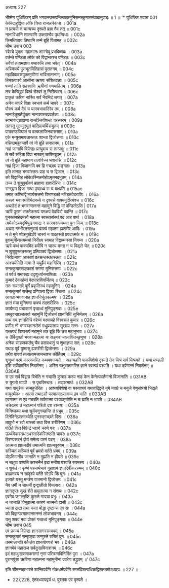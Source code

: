 अध्यायः 227

भीष्मेण युधिष्ठिरम् प्रति भगवत्स्वरूपनिरूपकमुनिसनत्कुमारसंवादानुवादः ॥ 1 ॥
\'* युधिष्ठिर उवाच 	001  
केचिदाहुर्द्विधा लोके त्रिधा राजन्ननेकधा ।	001a  
न प्रत्ययो न चान्यच्च दृश्यते ब्रह्म नैव तत् ॥	001c  
नानाविधानि शास्त्राणि उक्ताश्चैव पृथग्विधाः ।	002a  
किमधिष्ठाय तिष्ठामि तन्मे ब्रूहि पितामह ॥	002c  
भीष्म उवाच 	003  
स्वेस्वे युक्ता महात्मानः शास्त्रेषु प्रभविष्णवः ।	003a  
वर्तन्ते पण्डिता लोके को विद्वान्कश्च पण्डितः ॥	003c  
सर्वेषां तत्वमज्ञाय यथारुचि तथा भवेत् ।	004a  
अस्मिन्नर्थे पुराभूतमितिहासं पुरातनम् ॥	004c  
महाविवादसंयुक्तमृषीणां भावितात्मनाम् ।	005a  
हिमवत्पार्श्व आसीना ऋषयः संशितव्रताः ॥	005c  
षण्णां तानि सहस्राणि ऋषीणां गणमाहितम् ।	006a  
तत्र केचिद्ध्रुवं विश्वं सेश्वरं तु निरीश्वरम् ॥	006c  
प्राकृतं कारणं नास्ति सर्वं नैवमिदं जगत् ।	007a  
अनेन चापरे विप्राः स्वभावं कर्म चापरे ॥	007c  
पौरुषं कर्म दैवं च यत्स्वभावादिरेव तम् ।	008a  
नानाहेतुशतैर्युक्ता नानाशास्त्रप्रवर्तकाः ॥	008c  
स्वभावाद्ब्राह्मणा राजञ्जिगीषन्तः परस्परम् ।	009a  
ततस्तु मूलमुद्भूतं वादिप्रत्यर्थिसंयुतम् ॥	009c  
पात्रदण्डविघातं च वल्कलाजिनवाससाम् ।	010a  
एके मन्युसमापन्नास्ततः शान्ता द्विजोत्तमाः ॥	010c  
वसिष्ठमब्रुवन्सर्वे त्वं नो ब्रूहि सनातनम् ।	011a  
नाहं जानामि विप्रेन्द्राः प्रत्युवाच स तान्प्रभुः ॥	011c  
ते सर्वे सहिता विप्रा नारदम् ऋषिमब्रुवन् ।	012a  
त्वं नो ब्रूहि महाभाग तत्वविच्च भवानसि ॥	012c  
नाहं द्विजा विजानामि क्व हि गच्छाम सङ्गताः ।	013a  
इति तानाह भगवांस्ततः प्राह च स द्विजान् ॥	013c  
को विद्वानिह लोकेऽस्मिन्नमोहोऽमृतमद्भुतम् ।	014a  
तच्च ते शुश्रुवुर्वाक्यं ब्राह्मणा ह्यशरीरिणः ॥	014c  
सनद्धाम द्विजा गत्वा पृच्छध्वं स च वक्ष्यति ॥	015ac  
तमाह कश्चिद्विजवर्यसत्तमो विभाण्डको मण्डितवेदराशिः ।	016a  
कस्त्वं भवानर्थविभेदमध्ये न दृश्यसे वाक्यमुदीरयंश्च ॥	016c  
अथाहेदं तं भगवान्सनन्तं महामुने विद्धि मां पण्डितोऽसि |	017a  
ऋषिं पुराणं सततैकरूपं यमक्षयं वेदविदो वदन्ति ॥	017c  
पुनस्तमाहेदमसौ महात्मा स्वरूपसंस्थं वद आह पार्थ ।	018a  
त्वमेकोऽस्मदृषिपुङ्गवाद्य न सत्स्वरूपमथवा पुनः किम् ॥	018c  
अथाह गम्भीरतरानुवादं वाक्यं महात्मा ह्यशरीर आदिः ।	019a  
न ते मुने श्रोत्रमुखेऽपि चास्यं न पादहस्तौ प्रपदात्मके न ॥	019c  
ब्रुवन्मुनीन्सत्यमथो निरीक्ष्य स्वमाह विद्वान्मनसा निगम्य ।	020a  
ऋषे कथं वाक्यमिदं ब्रवीषि न चास्य मन्ता न च विद्यते चेत् ॥	020c  
न शुश्रुवुस्ततस्तत्तु प्रतिवाक्यं द्विजोत्तमाः ।	021a  
निरीक्षमाणा आकाशं प्रहसन्तस्ततस्ततः ॥	021c  
आश्चर्यमिति मत्वा ते ययुर्हैमं महागिरिम् ।	022a  
सनत्कुमारसङ्काशं सगणा मुनिसत्तमाः ॥	022c  
तं पर्वतं समारुह्य ददृशुर्ध्यानमाश्रिताः ।	023a  
कुमारं देवमर्हन्तं वेदपाराविवर्जितम् ॥	023c  
ततः संवत्सरे पूर्णे प्रकृतिस्थं महामुनिम् ।	024a  
सनत्कुमारं राजेन्द्र प्रणिपत्य द्विजाः स्थिताः ॥	024c  
आगतान्भगवानाह ज्ञाननिर्धूतकल्मषः ।	025a  
ज्ञातं मया मुनिगणा वाक्यं तदशरीरिणः ।	025c  
कार्यमद्य यथाकामं पृच्छध्वं मुनिपुङ्गवाः ॥	025e  
तमब्रुवन्प्राञ्जलयो महामुनिं द्विजोत्तमं ज्ञाननिधिं सुनिर्मलम् ।	026a  
कथं वयं ज्ञाननिधिं वरेण्यं यक्ष्यामहे विश्वरूपं कुमार ॥	026c  
प्रसीद नो भगवञ्ज्ञानलेशं मधुप्रयाताय सुखाय सन्तः ।	027a  
यत्तत्पदं विश्वरूपं महामुने तत्र ब्रूहि किं तत्र महानुभाव ॥	027c  
स तैर्वियुक्तो भगवान्महात्मा यः सङ्गवान्सत्यवित्तच्छृणुष्व ।	028a  
अनेक साहस्रकलेषु चैव प्रसन्नधातुं च शुभाज्ञया सत् ॥	028c  
यथाह पूर्वं युष्मासु ह्यशरीरी द्विजोत्तमाः ।	029a  
तथैव वाक्यं तत्सत्यमजानन्तश्च कीर्तितम् ॥	029c  
शृणुध्वं परमं कारणमस्ति कथमवगम्यते । अहन्यहनि पाकविशेषो दृश्यते तेन मिश्रं सर्वं मिश्रयते । यथा मण्डली दृशि सर्वेषामस्ति निदर्शनम् । अस्ति चक्षुष्मतामस्ति ज्ञाने स्वरूपं पश्यति । यथा दर्पणान्तं निदर्शनम् ॥	030AB  
स एव सर्वं विद्वान्न बिभेति न गच्छति कुत्राहं कस्य नाहं केन केनेत्यवर्तमानो विजानाति ॥	031AB  
स युगतो व्यापी । स पृथक्स्थितः । तदपरमार्थः ॥	032AB  
यथा वायुरेकः सन्बहुधेरितः । आश्रयविशेषो वा यस्याश्रयं यथावद्द्विजे मृगे व्याघ्रे च मनुजे वेणुसंश्रयो भिद्यते वायुरथैकः । आत्मा तथाऽसौ परमात्माऽसावन्य इव भाति ॥	033AB  
एवमात्मा स एव गच्छति सर्वमात्मा पश्यञ्शृणोति न च घ्राति न भाषते ॥	034AB  
चक्रेऽस्य तं महात्मानं परितो दश रश्मयः ।	035a  
विनिष्क्रम्य यथा सूर्यमनुगच्छन्ति तं प्रभुम् ॥	035c  
दिनेदिनेऽस्तमभ्येति पुनरुद्गच्छते दिशः ।	036a  
तावुभौ न रवौ चास्तां तथा वित्त शरीरिणम् ॥	036c  
पतिते वित्त विप्रेन्द्रं भक्षणे चरणे परः ।	037a  
ऊर्ध्वमेकस्तथाऽधस्तादेकस्तिष्ठति चापरः ॥	037c  
हिरण्यसदनं ज्ञेयं समेत्य परमं पदम् ।	038a  
आत्मना ह्यात्मदीपं तमात्मनि ह्यात्मपूरुषम् ॥	038c  
सञ्चितं सञ्चितं पूर्वं भ्रमरो वर्तते भ्रमम् ।	039a  
योऽभिमानीव जानाति न मुह्यति न हीयते ॥	039c  
न चक्षुषा पश्यति कश्चनैनं हृदा मनीषा पश्यति रुपमस्य ।	040a  
न शुक्लं न कृष्णं परमार्थभावं गुहाशयं ज्ञानदेवीकरस्थम् ॥	040c  
ब्राह्मणस्य न सादृश्ये वर्तते सोऽपि किं पुनः ।	041a  
इज्यते यस्तु मन्त्रेण यजमानो द्विजोत्तमः ॥	041c  
नैव धर्मी न चाधर्मी द्वन्द्वातीतो विमत्सरः ।	042a  
ज्ञानतृप्तः सुखं शेते ह्यमृतात्मा न संशयः ॥	042c  
एवमेव जगत्सृष्टिं कुरुते मायया प्रभुः ।	043a  
न जानाति विमूढात्मा कारणं चात्मनो ह्यसौ ॥	043c  
ध्याता द्रष्टा तथा मन्ता बोद्धा दृष्टान्स एव सः ।	044a  
को विद्वान्परमात्मानमनन्तं लोकभावनम् ।	044c  
यत्तु शक्यं मया प्रोक्तं गच्छध्वं मुनिपुङ्गवाः ॥	044e  
भीष्म उवाच 	045  
एवं प्रणम्य विप्रेन्द्रा ज्ञानसागरसम्भवम् ।	045a  
सनत्कुमारं सन्दृष्ट्वा जग्मुस्ते रुचिरं पुनः ॥	045c  
तस्मात्त्वमपि कौन्तेय ज्ञानयोगपरो भव ।	046a  
ज्ञानमेवं महाराज सर्वदुःखविनाशनम् ॥	046c  
इदं महादुःखसमाकराणां नृणां परित्राणविनिर्मितं पुरा ।	047a  
पुराणपुंसा ऋषिणा महात्मना महामुनीनां प्रवरेण तद्ध्रुवम् ॥\' 	047c  

इति श्रीमन्महाभारते शान्तिपर्वणि मोक्षधर्मपर्वणि सप्तविंशत्यधिकद्विशततमोऽध्यायः ॥ 227 ॥

* 227,228, एतदध्यायद्वयं ध. पुस्तक एव दृश्यते ।
